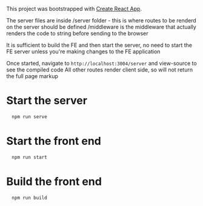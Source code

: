 This project was bootstrapped with [Create React App](https://github.com/facebookincubator/create-react-app).

The server files are inside /server folder - this is where routes to be renderd on the server should be defined
/middleware is the middleware that actually renders the code to string before sending to the browser

It is sufficient to build the FE and then start the server, no need to start the FE server unless you're making changes to the FE application

Once started, navigate to `http://localhost:3004/server` and view-source to see the compiled code
All other routes render client side, so will not return the full page markup

# Start the server

```js
  npm run serve
```

# Start the front end

```js
  npm run start
```

# Build the front end

```js
  npm run build
```
